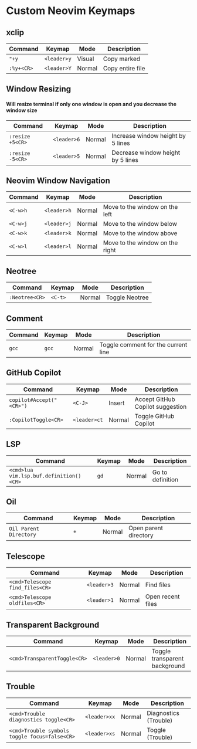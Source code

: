 # Custom Neovim Keymaps

## xclip
| Command | Keymap | Mode | Description |
|---------|--------|------|-------------|
| `"+y`   | `<leader>y`| Visual | Copy marked |
| `:%y+<CR>`| `<leader>Y`| Normal | Copy entire file |

## Window Resizing 
#### Will resize terminal if only one window is open and you decrease the window size
| Command | Keymap | Mode | Description |
|---------|--------|------|-------------|
| `:resize +5<CR>`| `<leader>6`| Normal | Increase window height by 5 lines |
| `:resize -5<CR>`| `<leader>5`| Normal | Decrease window height by 5 lines |

## Neovim Window Navigation
| Command | Keymap | Mode | Description |
|---------|--------|------|-------------|
| `<C-w>h`| `<leader>h`| Normal | Move to the window on the left |
| `<C-w>j`| `<leader>j`| Normal | Move to the window below |
| `<C-w>k`| `<leader>k`| Normal | Move to the window above |
| `<C-w>l`| `<leader>l`| Normal | Move to the window on the right |

## Neotree
| Command | Keymap | Mode | Description |
|---------|--------|------|-------------|
| `:Neotree<CR>`| `<C-t>`| Normal | Toggle Neotree |

## Comment
| Command | Keymap | Mode | Description |
|---------|--------|------|-------------|
| `gcc`| `gcc`| Normal | Toggle comment for the current line |

## GitHub Copilot
| Command | Keymap | Mode | Description |
|---------|--------|------|-------------|
| `copilot#Accept("<CR>")`| `<C-J>`| Insert | Accept GitHub Copilot suggestion |
| `:CopilotToggle<CR>`| `<leader>ct`| Normal | Toggle GitHub Copilot |

## LSP
| Command | Keymap | Mode | Description |
|---------|--------|------|-------------|
| `<cmd>lua vim.lsp.buf.definition()<CR>`| `gd`| Normal | Go to definition |

## Oil
| Command | Keymap | Mode | Description |
|---------|--------|------|-------------|
| `Oil Parent Directory`| `+`| Normal | Open parent directory |

## Telescope
| Command | Keymap | Mode | Description |
|---------|--------|------|-------------|
| `<cmd>Telescope find_files<CR>`| `<leader>3`| Normal | Find files |
| `<cmd>Telescope oldfiles<CR>`| `<leader>1`| Normal | Open recent files |

## Transparent Background
| Command | Keymap | Mode | Description |
|---------|--------|------|-------------|
| `<cmd>TransparentToggle<CR>`| `<leader>0`| Normal | Toggle transparent background |

## Trouble
| Command | Keymap | Mode | Description |
|---------|--------|------|-------------|
| `<cmd>Trouble diagnostics toggle<CR>`| `<leader>xx`| Normal | Diagnostics (Trouble) |
| `<cmd>Trouble symbols toggle focus=false<CR>`| `<leader>xs`| Normal | Toggle (Trouble) |
